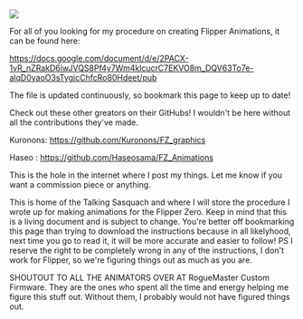 <img src="https://user-images.githubusercontent.com/16942638/194731001-2aba48f4-6ebc-4542-bbec-b43f552f0d02.jpg">

For all of you looking for my procedure on creating Flipper Animations, it can be found here:

https://docs.google.com/document/d/e/2PACX-1vR_nZRakD6iwJVQS8Pf4y7Wm4klcucrC7EKVO8m_DQV63To7e-alqD0yaoO3sTygjcChfcRo80Hdeet/pub

The file is updated continuously, so bookmark this page to keep up to date!

Check out these other greators on their GitHubs!  I wouldn't be here without all the contributions they've made.

Kuronons: https://github.com/Kuronons/FZ_graphics

Haseo : https://github.com/Haseosama/FZ_Animations

This is the hole in the internet where I post my things.  Let me know if you want a commission piece or anything.

This is home of the Talking Sasquach and where I will store the procedure I wrote up for making animations for the Flipper Zero.  Keep in mind that this is a living document and is subject to change.  You're better off bookmarking this page than trying to download the instructions because in all likelyhood, next time you go to read it, it will be more accurate and easier to follow!  PS I reserve the right to be completely wrong in any of the instructions, I don't work for Flipper, so we're figuring things out as much as you are.

SHOUTOUT TO ALL THE ANIMATORS OVER AT RogueMaster Custom Firmware.  They are the ones who spent all the time and energy helping me figure this stuff out.  Without them, I probably would not have figured things out.
